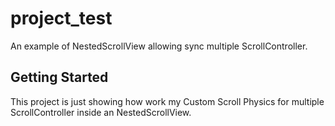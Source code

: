 # project_test

An example of NestedScrollView allowing sync multiple ScrollController.

## Getting Started

This project is just showing how work my Custom Scroll Physics for multiple ScrollController inside an NestedScrollView.
